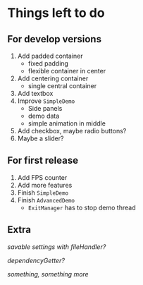 # Things left to do

## For develop versions

1. Add padded container
   * fixed padding
   * flexible container in center
2. Add centering container
   * single central container
3. Add textbox
4. Improve `SimpleDemo`
   * Side panels
   * demo data
   * simple animation in middle
5. Add checkbox, maybe radio buttons?
6. Maybe a slider?

## For first release

1. Add FPS counter
2. Add more features
3. Finish `SimpleDemo`
4. Finish `AdvancedDemo`
   * `ExitManager` has to stop demo thread

## Extra

*savable settings with fileHandler?*

*dependencyGetter?*

*something, something more*